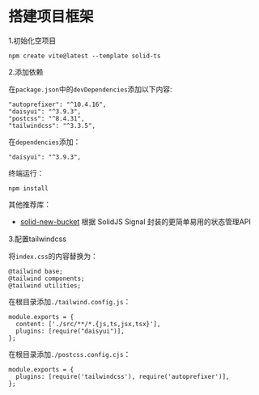 # 搭建项目框架

1.初始化空项目

```
npm create vite@latest --template solid-ts
```

2.添加依赖

在``package.json``中的``devDependencies``添加以下内容:
```
"autoprefixer": "^10.4.16",
"daisyui": "^3.9.3",
"postcss": "^8.4.31",
"tailwindcss": "^3.3.5",
```
在``dependencies``添加：
```
"daisyui": "^3.9.3",
```
终端运行：
```
npm install
```
其他推荐库：
- [solid-new-bucket](https://www.npmjs.com/package/solid-new-bucket) 根据 SolidJS Signal 封装的更简单易用的状态管理API

3.配置tailwindcss

将``index.css``的内容替换为：
```
@tailwind base;
@tailwind components;
@tailwind utilities;
```
在根目录添加``./tailwind.config.js``：
```
module.exports = {
  content: ['./src/**/*.{js,ts,jsx,tsx}'],
  plugins: [require("daisyui")],
};
```
在根目录添加``./postcss.config.cjs``：
```
module.exports = {
  plugins: [require('tailwindcss'), require('autoprefixer')],
};
```